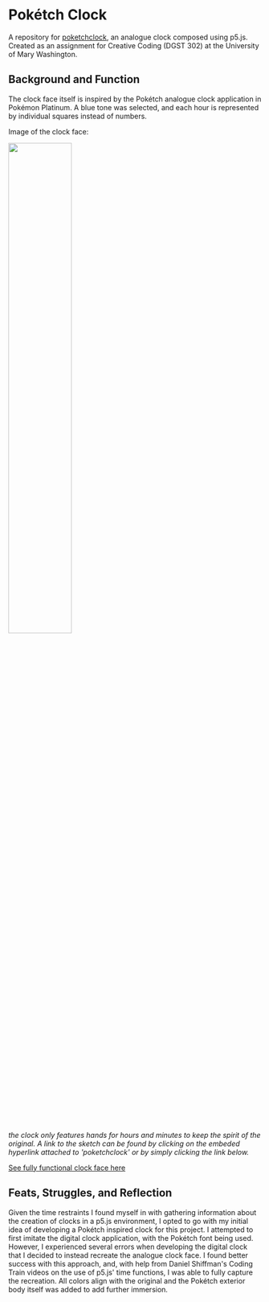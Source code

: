 # Pokétch Clock
A repository for [poketchclock](https://openprocessing.org/sketch/1354293), an analogue clock composed using p5.js. Created as an assignment for Creative Coding (DGST 302) at the University of Mary Washington.

## Background and Function
The clock face itself is inspired by the Pokétch analogue clock application in Pokémon Platinum. A blue tone was selected, and each hour is represented by individual squares instead of numbers. 


Image of the clock face:

<img src="https://user-images.githubusercontent.com/89407955/142891528-987c19b3-ba47-456b-89a3-57f4434630da.png" width=50% height=50%>

*the clock only features hands for hours and minutes to keep the spirit of the original. A link to the sketch can be found by clicking on the embeded hyperlink attached to 'poketchclock' or by simply clicking the link below.*

[See fully functional clock face here](https://openprocessing.org/sketch/1354293)


## Feats, Struggles, and Reflection
Given the time restraints I found myself in with gathering information about the creation of clocks in a p5.js environment, I opted to go with my initial idea of developing a Pokétch inspired clock for this project. I attempted to first imitate the digital clock application, with the Pokétch font being used. However, I experienced several errors when developing the digital clock that I decided to instead recreate the analogue clock face. I found better success with this approach, and, with help from Daniel Shiffman's Coding Train videos on the use of p5.js' time functions, I was able to fully capture the recreation. All colors align with the original and the Pokétch exterior body itself was added to add further immersion.
